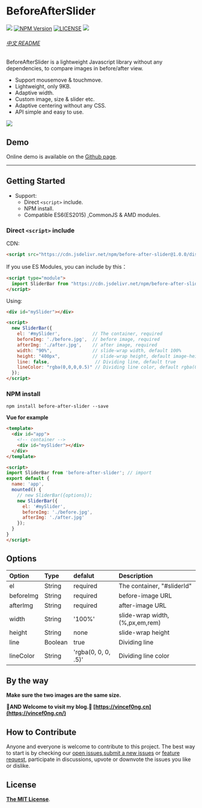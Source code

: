 # BeforeAfterSlider

![](https://img.shields.io/badge/language-ES6-yellow.svg) [![NPM Version](https://img.shields.io/npm/v/before-after-slider.svg)](https://www.npmjs.com/package/before-after-slider) [![LICENSE](https://img.shields.io/npm/l/@eteplus/typeof.svg)](https://github.com/VincentTV/before-after-slider/blob/master/LICENSE) [![](https://img.shields.io/badge/Blog-vincef0ng.cn-brightgreen.svg)](https://vincef0ng.cn)

###### [中文 README](README-zh_CN.md)

BeforeAfterSlider is a lightweight Javascript library without any dependencies, to compare images in before/after view.

- Support mousemove & touchmove.
- Lightweight, only 9KB.
- Adaptive width.
- Custom image, size & slider etc.
- Adaptive centering without any CSS.
- API simple and easy to use.

![](https://cdn.jsdelivr.net/gh/VincentTV/CDN@master/post/before-after-slider/slider.gif)

## Demo
Online demo is available on the [Github page](https://vincenttv.github.io/before-after-slider/example).

***

## Getting Started

* Support:
    * Direct `<script>` include.
    * NPM install.
    * Compatible ES6(ES2015) ,CommonJS & AMD modules.

### Direct `<script>` include

CDN:
```html
<script src="https://cdn.jsdelivr.net/npm/before-after-slider@1.0.0/dist/slider.bundle.js"></script>
```

If you use ES Modules, you can include by this：
```html
<script type="module">
  import SliderBar from "https://cdn.jsdelivr.net/npm/before-after-slider@1.0.0/dist/slider.bundle.js";
</script>
```

Using:
```html
<div id="mySlider"></div>

<script>
  new SliderBar({
    el: '#mySlider',            // The container, required
    beforeImg: './before.jpg',  // before image, required
    afterImg: './after.jpg',    // after image, required
    width: "90%",               // slide-wrap width, default 100%
    height: "400px",            // slide-wrap height, default image-height
    line: false,                 // Dividing line, default true
    lineColor: "rgba(0,0,0,0.5)" // Dividing line color, default rgba(0,0,0,0.5)
  });
</script>
```


### NPM install

```shell
npm install before-after-slider --save
```

**Vue for example**

```html
<template>
  <div id="app">
    <!-- container -->
    <div id="mySlider"></div>
  </div>
</template>

<script>
import SliderBar from 'before-after-slider'; // import
export default {
  name: 'app',
  mounted() {
    // new SliderBar({options});
    new SliderBar({
      el: '#mySlider',
      beforeImg: './before.jpg',
      afterImg: './after.jpg'
    });
  }
}
</script>
```

## Options

| Option        | Type     | defalut             | Description                     |
| :------------ | :------- | :------------------ | :------------------------------ |
| el            | String   | required            | The container, "#sliderId"      |
| beforeImg     | String   | required            | before-image URL                |
| afterImg      | String   | required            | after-image URL                 |
| width         | String   | '100%'              | slide-wrap width,(%,px,em,rem)  |
| height        | String   | none                | slide-wrap height               |
| line          | Boolean  | true                | Dividing line                   |
| lineColor     | String   | 'rgba(0, 0, 0, .5)' | Dividing line color             |

## By the way

**Make sure the two images are the same size.**

**🤪AND Welcome to visit my blog.🤪 [https://vincef0ng.cn](https://vincef0ng.cn/)**

## How to Contribute

Anyone and everyone is welcome to contribute to this project. The best way to start is by checking our [open issues](https://github.com/VincentTV/before-after-slider/issues),[submit a new issues](https://github.com/VincentTV/before-after-slider/issues/new?labels=bug) or [feature request](https://github.com/VincentTV/before-after-slider/issues/new?labels=enhancement), participate in discussions, upvote or downvote the issues you like or dislike.

## License

[**The MIT License**](http://opensource.org/licenses/MIT).